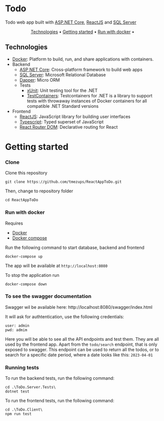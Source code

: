 # Todo

Todo web app built with [ASP.NET Core](https://learn.microsoft.com/en-us/aspnet/core/?view=aspnetcore-8.0),
[ReactJS](https://reactjs.org/) and [SQL Server](https://www.microsoft.com/en-us/sql-server)

<p align="center">
 <a href="#technologies">Technologies</a> •
 <a href="#getting-started">Getting started</a> •
 <a href="#run-with-docker">Run with docker</a> •
</p>

## Technologies

-   [Docker](https://www.docker.com/): Platform to build, run, and share applications with containers.
-   Backend
    -   [ASP NET Core](https://docs.microsoft.com/en-us/aspnet/core/): Cross-platform framework to build web apps
    -   [SQL Server](https://www.microsoft.com/en-us/sql-server): Microsoft Relational Database
    -   [Dapper](https://dapper-tutorial.net/dapper): Micro ORM
    -   Tests
        -   [xUnit](https://xunit.net/): Unit testing tool for the .NET
        -   [TestContainers](https://dotnet.testcontainers.org/): Testcontainers for .NET is a library to support tests with throwaway instances of Docker containers for all compatible .NET Standard versions
-   Frontend
    -   [ReactJS](https://reactjs.org/): JavaScript library for building user interfaces
    -   [Typescript](https://www.typescriptlang.org/): Typed superset of JavaScript
    -   [React Router DOM](https://reacttraining.com/react-router/web/guides/quick-start): Declarative routing for React

# Getting started

### Clone

Clone this repository

```
git clone https://github.com/tmezups/ReactAppToDo.git
```

Then, change to repository folder

```
cd ReactAppToDo
```

### Run with docker

Requires

-   [Docker](https://docs.docker.com/get-docker/)
-   [Docker compose](https://docs.docker.com/compose/install/)

Run the following command to start database, backend and frontend

```
docker-compose up
```

The app will be available at `http://localhost:8080`

To stop the application run

```
docker-compose down
```

### To see the swagger documentation

Swagger wil be available here: http://localhost:8080/swagger/index.html

It will ask for authtentication, use the following credentials:

```
user: admin
pwd: admim
```

Here you will be able to see all the API endpoints and test them.
They are all used by the frontend app. Apart from the `todo/search` endpoint, that is only exposed to swagger.
This endpoint can be used to return all the todos, or to search for a specific date period, where a date looks like this: `2023-04-01`

### Running tests

To run the backend tests, run the following command:

```
cd .\ToDo.Server.Tests\
dotnet test
```

To run the frontend tests, run the following command:

```
cd .\ToDo.Client\
npm run test
```